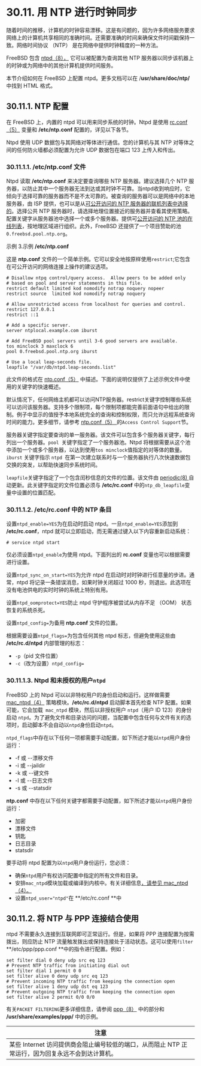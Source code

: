 # 30.11. 用 NTP 进行时钟同步

随着时间的推移，计算机的时钟容易漂移。这是有问题的，因为许多网络服务要求网络上的计算机共享相同的准确时间。还需要准确的时间来确保文件时间戳保持一致。网络时间协议 （NTP） 是在网络中提供时钟精度的一种方法。

FreeBSD 包含 [ntpd（8），](https://www.freebsd.org/cgi/man.cgi?query=ntpd&sektion=8&format=html) 它可以被配置为查询其他 NTP 服务器以同步该机器上的时钟或为网络中的其他计算机提供时间服务。

本节介绍如何在 FreeBSD 上配置 ntpd。更多文档可以在 /**usr/share/doc/ntp/** 中找到 HTML 格式。

## 30.11.1. NTP 配置

在 FreeBSD 上，内置的 ntpd 可以用来同步系统的时钟。Ntpd 是使用 [rc.conf（5）](https://www.freebsd.org/cgi/man.cgi?query=rc.conf&sektion=5&format=html) 变量和 **/etc/ntp.conf** 配置的，详见以下各节。

Ntpd 使用 UDP 数据包与其网络对等体进行通信。您的计算机与其 NTP 对等体之间的任何防火墙都必须配置为允许 UDP 数据包在端口 123 上传入和传出。

### 30.11.1.1. **/etc/ntp.conf** 文件

Ntpd 读取 **/etc/ntp.conf** 来决定要查询哪些 NTP 服务器。建议选择几个 NTP 服务器，以防止其中一个服务器无法到达或其时钟不可靠。当ntpd收到响应时，它倾向于选择可靠的服务器而不是不太可靠的。被查询的服务器可以是网络中的本地服务器，由 ISP 提供，也可以是从[可公开访问的 NTP 服务器的联机列表中选择的](http://support.ntp.org/bin/view/Servers/WebHome)。选择公共 NTP 服务器时，请选择地理位置接近的服务器并查看其使用策略。配置关键字从服务器池中选择一个或多个服务器。提供可[公开访问的 NTP 池的在线列表](http://support.ntp.org/bin/view/Servers/NTPPoolServers)，按地理区域进行组织。此外，FreeBSD 还提供了一个项目赞助的池`0.freebsd.pool.ntp.org`。

示例 3.示例 **/etc/ntp.conf**

这是 **ntp.conf** 文件的一个简单示例。它可以安全地按原样使用`restrict`;它包含在可公开访问的网络连接上操作的建议选项。

```
# Disallow ntpq control/query access.  Allow peers to be added only
# based on pool and server statements in this file.
restrict default limited kod nomodify notrap noquery nopeer
restrict source  limited kod nomodify notrap noquery

# Allow unrestricted access from localhost for queries and control.
restrict 127.0.0.1
restrict ::1

# Add a specific server.
server ntplocal.example.com iburst

# Add FreeBSD pool servers until 3-6 good servers are available.
tos minclock 3 maxclock 6
pool 0.freebsd.pool.ntp.org iburst

# Use a local leap-seconds file.
leapfile "/var/db/ntpd.leap-seconds.list"
```

此文件的格式在 [ntp.conf（5）](https://www.freebsd.org/cgi/man.cgi?query=ntp.conf&sektion=5&format=html) 中描述。下面的说明仅提供了上述示例文件中使用的关键字的快速概述。

默认情况下，任何网络主机都可以访问NTP服务器。restrict关键字控制哪些系统可以访问该服务器。支持多个限制项，每个限制项都能完善前面语句中给出的限制。例子中显示的值授予本地系统完全的查询和控制权限，而只允许远程系统查询时间的能力。更多细节，请参考 [ntp.conf（5） ](https://www.freebsd.org/cgi/man.cgi?query=ntp.conf&sektion=5&format=html)的`Access Control Support`节。

服务器关键字指定要查询的单一服务器。该文件可以包含多个服务器关键字，每行列出一个服务器。`pool `关键字指定了一个服务器池。Ntpd 将根据需要从这个池中添加一个或多个服务器，以达到使用` tos minclock `值指定的对等体的数量。`iburst` 关键字指示 `ntpd `在第一次建立联系时与一个服务器执行八次快速数据包交换的突发，以帮助快速同步系统时间。

`leapfile`关键字指定了一个包含闰秒信息的文件的位置。该文件由 [periodic(8) ](https://www.freebsd.org/cgi/man.cgi?query=periodic&sektion=8&format=html)自动更新。此关键字指定的文件位置必须与 **/etc/rc.conf** 中的`ntp_db_leapfile`变量中设置的位置匹配。

### 30.11.1.2. **/etc/rc.conf** 中的 NTP 条目

设置`ntpd_enable=YES`为在启动时启动 ntpd。一旦`ntpd_enable=YES`添加到 **/etc/rc.conf**，ntpd 就可以立即启动，而无需通过键入以下内容重新启动系统：

```
# service ntpd start
```

仅必须设置`ntpd_enable`为使用 ntpd。下面列出的 **rc.conf** 变量也可以根据需要进行设置。

设置`ntpd_sync_on_start=YES`为允许 ntpd 在启动时对时钟进行任意量的步进。通常，ntpd 将记录一条错误消息，如果时钟关闭超过 1000 秒，则退出。此选项在没有电池供电的实时时钟的系统上特别有用。

设置`ntpd_oomprotect=YES`防止 ntpd 守护程序被尝试从内存不足 （OOM） 状态恢复的系统杀死。

设置`ntpd_config=`为备用 **ntp.conf** 文件的位置。

根据需要设置`ntpd_flags=`为包含任何其他 ntpd 标志，但避免使用这些由 **/etc/rc.d/ntpd** 内部管理的标志：

- `-p`（pid 文件位置）
- `-c`（改为设置）`ntpd_config=`

### 30.11.1.3. Ntpd 和未授权的用户`ntpd`

FreeBSD 上的 Ntpd 可以以非特权用户的身份启动和运行。这样做需要 [mac_ntpd（4）](https://www.freebsd.org/cgi/man.cgi?query=mac_ntpd&sektion=4&format=html) 策略模块。**/etc/rc.d/ntpd** 启动脚本首先检查 NTP 配置。如果可能，它会加载` mac_ntpd` 模块，然后以非授权用户 `ntpd`（用户 ID 123）的身份启动 `ntpd`。为了避免文件和目录访问的问题，当配置中包含任何与文件有关的选项时，启动脚本不会自动以`ntpd`身份启动`ntpd`。

`ntpd_flags`中存在以下任何一项都需要手动配置，如下所述才能以`ntpd`用户身份运行：

- -f 或 --漂移文件
- -i 或 --jaildir
- -k 或 --键文件
- -l 或 --日志文件
- -s 或 --statsdir

**ntp.conf** 中存在以下任何关键字都需要手动配置，如下所述才能以`ntpd`用户身份运行：

- 加密
- 漂移文件
- 钥匙
- 日志目录
- statsdir

要手动将 ntpd 配置为以`ntpd`用户身份运行，您必须：

- 确保`ntpd`用户有权访问配置中指定的所有文件和目录。
- 安排`mac_ntpd`模块加载或编译到内核中。有关详细信息[，请参见 mac_ntpd（4）。](https://www.freebsd.org/cgi/man.cgi?query=mac_ntpd&sektion=4&format=html)
- 设置`ntpd_user="ntpd"`在 **/etc/rc.conf **中

## 30.11.2. 将 NTP 与 PPP 连接结合使用

ntpd 不需要永久连接到互联网即可正常运行。但是，如果将 PPP 连接配置为按需拨出，则应防止 NTP 流量触发拨出或保持连接处于活动状态。这可以使用`filter` **/etc/ppp/ppp.conf **中的指令进行配置。例如：

```
set filter dial 0 deny udp src eq 123
# Prevent NTP traffic from initiating dial out
set filter dial 1 permit 0 0
set filter alive 0 deny udp src eq 123
# Prevent incoming NTP traffic from keeping the connection open
set filter alive 1 deny udp dst eq 123
# Prevent outgoing NTP traffic from keeping the connection open
set filter alive 2 permit 0/0 0/0
```

有关`PACKET FILTERING`更多详细信息，请参阅 [ppp（8）](https://www.freebsd.org/cgi/man.cgi?query=ppp&sektion=8&format=html) 中的部分和 **/usr/share/examples/ppp/** 中的示例。

| 注意                                                         |
| ------------------------------------------------------------ |
| 某些 Internet 访问提供商会阻止编号较低的端口，从而阻止 NTP 正常运行，因为回复永远不会到达计算机。 |
